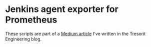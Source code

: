 # Jenkins agent exporter for Prometheus

These scripts are part of a [Medium article](https://medium.com/p/39c9f5066f29/) I've written in the Tresorit Engineering blog.
